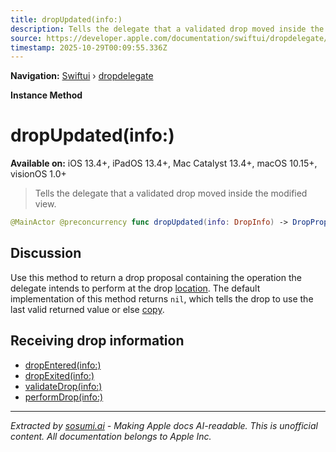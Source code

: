 ```yaml
---
title: dropUpdated(info:)
description: Tells the delegate that a validated drop moved inside the modified view.
source: https://developer.apple.com/documentation/swiftui/dropdelegate/dropupdated(info:)
timestamp: 2025-10-29T00:09:55.336Z
---
```


**Navigation:** [Swiftui](/documentation/swiftui) › [dropdelegate](/documentation/swiftui/dropdelegate)

**Instance Method**

# dropUpdated(info:)

**Available on:** iOS 13.4+, iPadOS 13.4+, Mac Catalyst 13.4+, macOS 10.15+, visionOS 1.0+

> Tells the delegate that a validated drop moved inside the modified view.

```swift
@MainActor @preconcurrency func dropUpdated(info: DropInfo) -> DropProposal?
```

## Discussion

Use this method to return a drop proposal containing the operation the delegate intends to perform at the drop [location](/documentation/swiftui/dropinfo/location). The default implementation of this method returns `nil`, which tells the drop to use the last valid returned value or else [copy](/documentation/swiftui/dropoperation/copy).

## Receiving drop information

- [dropEntered(info:)](/documentation/swiftui/dropdelegate/dropentered(info:))
- [dropExited(info:)](/documentation/swiftui/dropdelegate/dropexited(info:))
- [validateDrop(info:)](/documentation/swiftui/dropdelegate/validatedrop(info:))
- [performDrop(info:)](/documentation/swiftui/dropdelegate/performdrop(info:))

---

*Extracted by [sosumi.ai](https://sosumi.ai) - Making Apple docs AI-readable.*
*This is unofficial content. All documentation belongs to Apple Inc.*
